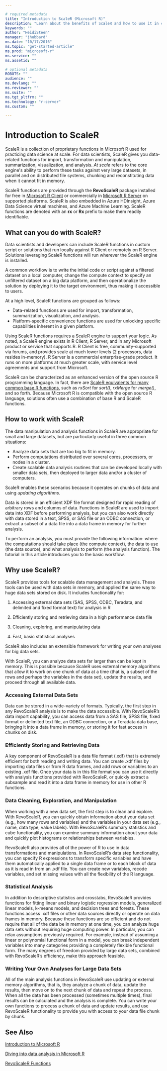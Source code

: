 ```yaml
---

# required metadata
title: "Introduction to ScaleR (Microsoft R)"
description: "Learn about the benefits of ScaleR and how to use it in custom script and code."
keywords: ""
author: "HeidiSteen"
manager: "jhubbard"
ms.date: "10/17/2016"
ms.topic: "get-started-article"
ms.prod: "microsoft-r"
ms.service: ""
ms.assetid: ""

# optional metadata
ROBOTS: ""
audience: ""
ms.devlang: ""
ms.reviewer: ""
ms.suite: ""
ms.tgt_pltfrm: ""
ms.technology: "r-server"
ms.custom: ""

---
```


# Introduction to ScaleR

ScaleR is a collection of proprietary functions in Microsoft R used for practicing data science at scale. For data scientists, ScaleR gives you data-related functions for import, transformation and manipulation, summarization, visualization, and analysis. *At scale* refers to the core engine's ability to perform these tasks against very large datasets, in parallel and on distributed file systems, chunking and reconstituting data when it cannot fit in memory.

ScaleR functions are provided through the **RevoScaleR** package installed for free in [Microsoft R Client](r-client.md) or commercially in [Microsoft R Server](rserver.md) on supported platforms. ScaleR is also embedded in Azure HDInsight, Azure Data Science virtual machines, and Azure Machine Learning. ScaleR functions are denoted with an **rx** or **Rx** prefix to make them readily identifiable.

## What can you do with ScaleR?

Data scientists and developers can include ScaleR functions in custom script or solutions that run locally against R Client or remotely on R Server. Solutions leveraging ScaleR functions will run wherever the ScaleR engine is installed.

A common workflow is to write the initial code or script against a filtered dataset on a local computer, change the compute context to specify an unfiltered dataset on a big data platform, and then operationalize the solution by deploying it to the target environment, thus making it accessible to users.

At a high level, ScaleR functions are grouped as follows:

* Data-related functions are used for import, transformation, summarization, visualization, and analysis.
* Platform-specific convenience functions are used for unlocking specific capabilities inherent in a given platform.

Using ScaleR functions requires a ScaleR engine to support your logic. As noted, a ScaleR engine exists in R Client, R Server, and in any Microsoft product or service that supports R. R Client is free, community-supported via forums, and provides scale at much lower levels (2 processors, data resides in-memory). R Server is a commercial enterprise-grade product. It runs on more platforms at much greater scale, with service level agreements and support from Microsoft.

ScaleR can be characterized as an enhanced version of the open source R programming language. In fact, there are [ScaleR equivalents for many common base R functions](../scaler/compare-base-r-scaler-functions.md), such as *rxSort* for *sort()*, *rxMerge* for *merge()*, and so forth. Because Microsoft R is compatible with the open source R language, solutions often use a combination of base R and ScaleR functions.

## How to work with ScaleR

The data manipulation and analysis functions in ScaleR are appropriate for small and large datasets, but are particularly useful in three common situations:

- Analyze data sets that are too big to fit in memory.
- Perform computations distributed over several cores, processors, or nodes in a cluster.
- Create scalable data analysis routines that can be developed locally with smaller data sets, then deployed to larger data and/or a cluster of computers.

ScaleR enables these scenarios because it operates on chunks of data and using *updating algorithms*.

Data is stored in an efficient XDF file format designed for rapid reading of arbitrary rows and columns of data. Functions in ScaleR are used to import data into XDF before performing analysis, but you can also work directly with data stored in a text, SPSS, or SAS file or an ODBC connection, or extract a subset of a data file into a data frame in memory for further analysis.

To perform an analysis, you must provide the following information: where the computations should take place (the compute context), the data to use (the data source), and what analysis to perform (the analysis function). The tutorial in this article introduces you to the basic workflow.



## Why use ScaleR?

ScaleR provides tools for scalable data management and analysis. These tools can be used with data sets in memory, and applied the same way to huge data sets stored on disk. It includes functionality for:

1.  Accessing external data sets (SAS, SPSS, ODBC, Teradata, and delimited and fixed format text) for analysis in R

2.  Efficiently storing and retrieving data in a high performance data file

3.  Cleaning, exploring, and manipulating data

4.  Fast, basic statistical analyses

ScaleR also includes an extensible framework for writing your own analyses for big data sets.

With ScaleR, you can analyze data sets far larger than can be kept in memory. This is possible because ScaleR uses external memory algorithms that allow it to work on one chunk of data at a time (that is, a subset of the rows and perhaps the variables in the data set), update the results, and proceed through all available data.

### Accessing External Data Sets

Data can be stored in a wide-variety of formats. Typically, the first step in any RevoScaleR analysis is to make the data accessible. With RevoScaleR’s data import capability, you can access data from a SAS file, SPSS file, fixed format or delimited text file, an ODBC connection, or a Teradata data base, bringing it into a data frame in memory, or storing it for fast access in chunks on disk.

### Efficiently Storing and Retrieving Data

A key component of RevoScaleR is a data file format (.xdf) that is extremely efficient for both reading and writing data. You can create .xdf files by importing data files or from R data frames, and add rows or variables to an existing .xdf file. Once your data is in this file format you can use it directly with analysis functions provided with RevoScaleR, or quickly extract a subsample and read it into a data frame in memory for use in other R functions.

### Data Cleaning, Exploration, and Manipulation

When working with a new data set, the first step is to clean and explore. With RevoScaleR, you can quickly obtain information about your data set (e.g., how many rows and variables) and the variables in your data set (e.g., name, data type, value labels). With RevoScaleR’s summary statistics and cube functionality, you can examine summary information about your data and quickly plot histograms or relationships between variables.

RevoScaleR also provides all of the power of R to use in data transformations and manipulations. In RevoScaleR’s data step functionality, you can specify R expressions to transform specific variables and have them automatically applied to a single data frame or to each block of data as it is read in from an .xdf file. You can create new variables, recode variables, and set missing values with all the flexibility of the R language.

### Statistical Analysis

In addition to descriptive statistics and crosstabs, RevoScaleR provides functions for fitting linear and binary logistic regression models, generalized linear models, k-means models, and decision trees and forests. These functions access .xdf files or other data sources directly or operate on data frames in memory. Because these functions are so efficient and do not require that all of the data be in memory at one time, you can analyze huge data sets without requiring huge computing power. In particular, you can relax assumptions previously required. For example, instead of assuming a linear or polynomial functional form in a model, you can break independent variables into many categories providing a completely flexible functional form. The many degrees of freedom provided by large data sets, combined with RevoScaleR’s efficiency, make this approach feasible.

### Writing Your Own Analyses for Large Data Sets

All of the main analysis functions in RevoScaleR use updating or external memory algorithms, that is, they analyze a chunk of data, update the results, then move on to the next chunk of data and repeat the process. When all the data has been processed (sometimes multiple times), final results can be calculated and the analysis is complete. You can write your own functions to process a chunk of data and update results, and use RevoScaleR functionality to provide you with access to your data file chunk by chunk.

## See Also

[Introduction to Microsoft R](microsoft-r-getting-started.md)

[Diving into data analysis in Microsoft R](data-analysis-in-microsoft-r.md)

[RevoScaleR Functions](../scaler/scaler.md)
